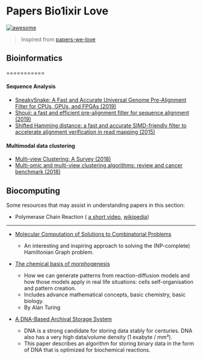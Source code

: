 # Papers Bio1ixir Love
[![awesome](https://camo.githubusercontent.com/13c4e50d88df7178ae1882a203ed57b641674f94/68747470733a2f2f63646e2e7261776769742e636f6d2f73696e647265736f726875732f617765736f6d652f643733303566333864323966656437386661383536353265336136336531353464643865383832392f6d656469612f62616467652e737667)](https://github.com/sindresorhus/awesome)

> Inspired from [papers-we-love](https://github.com/papers-we-love/)
## Bioinformatics 
===========
#### Sequence Analysis
* [SneakySnake: A Fast and Accurate Universal Genome Pre-Alignment Filter for CPUs, GPUs, and FPGAs (2019)](https://arxiv.org/abs/1910.09020v2)
* [Shouji: a fast and efficient pre-alignment filter for sequence alignment (2019)](https://arxiv.org/ftp/arxiv/papers/1809/1809.07858.pdf)
* [Shifted Hamming distance: a fast and accurate SIMD-friendly filter to accelerate alignment verification in read mapping (2015)](https://doi.org/10.1093/bioinformatics/btu856)

#### Multimodal data clustering
* [Multi-view Clustering: A Survey (2018)](https://ieeexplore.ieee.org/stamp/stamp.jsp?arnumber=8336846)
* [Multi-omic and multi-view clustering algorithms: review and cancer benchmark (2018)](https://pubmed.ncbi.nlm.nih.gov/30295871/)

## Biocomputing

Some resources that may assist in understanding papers in this section:
- Polymerase Chain Reaction ( [a short video](http://www.youtube.com/watch?v=2KoLnIwoZKU), [wikipedia](http://en.wikipedia.org/wiki/Pcr))

---------
* [Molecular Computation of Solutions to Combinatorial Problems](http://www.cs.duke.edu/courses/cps296.4/spring04/papers/Adleman94.pdf)
    - An interesting and inspiring approach to solving the (NP-complete) Hamiltonian Graph problem.

* [The chemical basis of morphogenesis](http://www.dna.caltech.edu/courses/cs191/paperscs191/turing.pdf)
    - How we can generate patterns from reaction-diffusion models and how those models apply in real life situations: cells self-organisation and pattern creation.
    - Includes advance mathematical concepts, basic chemistry, basic biology.
    - By Alan Turing

* [A DNA-Based Archival Storage System](https://homes.cs.washington.edu/~luisceze/publications/dnastorage-asplos16.pdf)
    - DNA is a strong candidate for storing data stably for centuries. DNA also has a very high data/volume density (1 exabyte / mm³).
    - This paper describes an algorithm for storing binary data in the form of DNA that is optimized for biochemical reactions.
